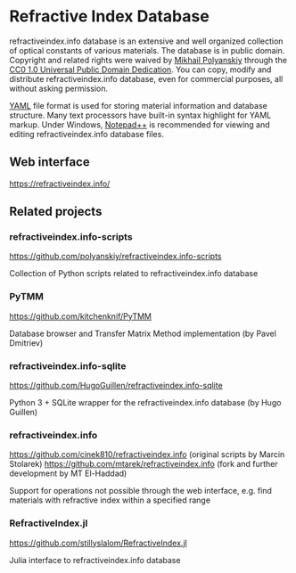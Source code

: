 # Refractive Index Database
refractiveindex.info database is an extensive and well organized collection of optical constants of various materials. The database is in public domain. Copyright and related rights were waived by <a href="mailto:polyanskiy@refractiveindex.info">Mikhail Polyanskiy</a> through the <a href="https://creativecommons.org/publicdomain/zero/1.0/">CC0 1.0 Universal Public Domain Dedication</a>. You can copy, modify and distribute refractiveindex.info database, even for commercial purposes, all without asking permission.

<a href="http://en.wikipedia.org/wiki/YAML">YAML</a> file format is used for storing material information and database structure. Many text processors have built-in syntax highlight for YAML markup. Under Windows, <a class="external text" href="https://notepad-plus-plus.org/">Notepad++</a> is recommended for viewing and editing refractiveindex.info database files.

## Web interface
https://refractiveindex.info/

## Related projects

### refractiveindex.info-scripts
https://github.com/polyanskiy/refractiveindex.info-scripts

Collection of Python scripts related to refractiveindex.info database

### PyTMM
https://github.com/kitchenknif/PyTMM

Database browser and Transfer Matrix Method implementation (by Pavel Dmitriev)

### refractiveindex.info-sqlite
https://github.com/HugoGuillen/refractiveindex.info-sqlite

Python 3 + SQLite wrapper for the refractiveindex.info database (by Hugo Guillen)

### refractiveindex.info
https://github.com/cinek810/refractiveindex.info (original scripts by Marcin Stolarek)
https://github.com/mtarek/refractiveindex.info (fork and further development by MT El-Haddad)

Support for operations not possible through the web interface, e.g. find materials with refractive index within a specified range

### RefractiveIndex.jl
https://github.com/stillyslalom/RefractiveIndex.jl

Julia interface to refractiveindex.info database
